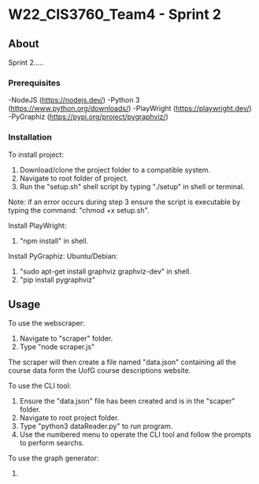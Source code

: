 # W22_CIS3760_Team4 - Sprint 2

<!-- ABOUT SECTION -->
## About 

Sprint 2.....

### Prerequisites

-NodeJS (https://nodejs.dev/)
-Python 3 (https://www.python.org/downloads/)
-PlayWright (https://playwright.dev/)
-PyGraphiz (https://pypi.org/project/pygraphviz/)

### Installation

To install project:
1. Download/clone the project folder to a compatible system.
2. Navigate to root folder of project. 
3. Run the "setup.sh" shell script by typing "./setup" in shell or terminal.

Note: if an error occurs during step 3 ensure the script is executable by typing the command:
"chmod +x setup.sh".

Install PlayWright:
1. "npm install" in shell.

Install PyGraphiz:
Ubuntu/Debian:
1. "sudo apt-get install graphviz graphviz-dev" in shell.
2. "pip install pygraphviz"



## Usage

To use the webscraper:

1. Navigate to "scraper" folder.
2. Type "node scraper.js"

The scraper will then create a file named "data.json" containing all the 
course data form the UofG course descriptions website.

To use the CLI tool:

1. Ensure the "data.json" file has been created and is in the "scaper" folder.
2. Navigate to root project folder.
3. Type "python3 dataReader.py" to run program.
4. Use the numbered menu to operate the CLI tool and follow the prompts to perform searchs.

To use the graph generator:

1. 
